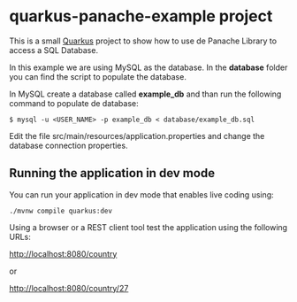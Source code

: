 # quarkus-panache-example project

This is a small [Quarkus](https://quarkus.io/) project to show how to use de Panache Library to access a SQL Database.

In this example we are using MySQL as the database. In the **database** folder you can find the script to populate the database.

In MySQL create a database called **example_db** and than run the following command to populate de database:

```shell
$ mysql -u <USER_NAME> -p example_db < database/example_db.sql
```

Edit the file src/main/resources/application.properties and change the database connection properties.

## Running the application in dev mode

You can run your application in dev mode that enables live coding using:
```shell script
./mvnw compile quarkus:dev
```

Using a browser or a REST client tool test the application using the following URLs:

[http://localhost:8080/country](http://localhost:80809/country)

or

[http://localhost:8080/country/27](http://localhost:8080/country/27)


